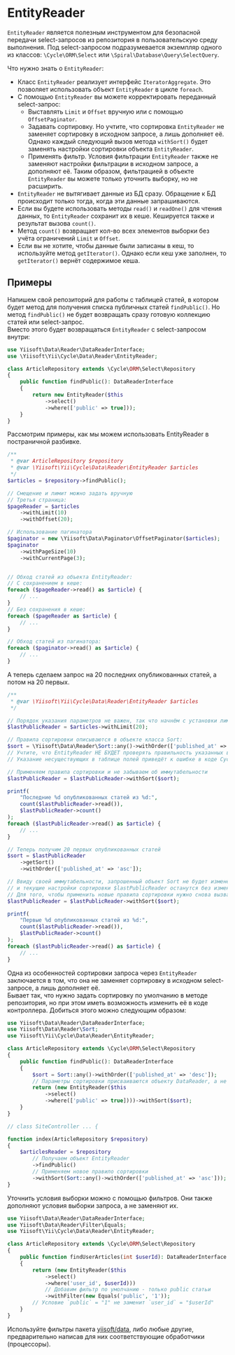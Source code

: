 # EntityReader

`EntityReader` является полезным инструментом для безопасной передачи select-запросов
из репозитория в пользовательскую среду выполнения.
Под select-запросом подразумевается экземпляр одного из
классов: `\Cycle\ORM\Select` или `\Spiral\Database\Query\SelectQuery`.

Что нужно знать о `EntityReader`:

* Класс `EntityReader` реализует интерфейс `IteratorAggregate`.
 Это позволяет использовать объект `EntityReader` в цикле `foreach`.
* С помощью `EntityReader` вы можете корректировать переданный select-запрос:
  - Выставлять `Limit` и `Offset` вручную или с помощью `OffsetPaginator`.
  - Задавать сортировку. Но учтите, что сортировка `EntityReader`
    не заменяет сортировку в исходном запросе, а лишь дополняет её.
    Однако каждый следующий вызов метода `withSort()` будет заменять настройки
    сортировки объекта `EntityReader`.
  - Применять фильтр. Условия фильтрации `EntityReader` также не заменяют настройки
    фильтрации в исходном запросе, а дополняют её. Таким образом, фильтрацией
    в объекте `EntityReader` вы можете только уточнить выборку, но не расширить.
* `EntityReader` не вытягивает данные из БД сразу.
  Обращение к БД происходит только тогда, когда эти данные запрашиваются.
* Если вы будете использовать методы `read()` и `readOne()` для чтения данных,
  то `EntityReader` сохранит их в кеше. Кешируется также и результат вызова `count()`.
* Метод `count()` возвращает кол-во всех элементов выборки без учёта ограничений `Limit` и `Offset`.
* Если вы не хотите, чтобы данные были записаны в кеш, то используйте метод `getIterator()`.
  Однако если кеш уже заполнен, то `getIterator()` вернёт содержимое кеша.

## Примеры

Напишем свой репозиторий для работы с таблицей статей, в котором будет метод для получения
списка публичных статей `findPublic()`. Но метод `findPublic()` не будет
возвращать сразу готовую коллекцию статей или select-запрос.\
Вместо этого будет возвращаться `EntityReader` с select-запросом внутри:

```php
use Yiisoft\Data\Reader\DataReaderInterface;
use \Yiisoft\Yii\Cycle\Data\Reader\EntityReader;

class ArticleRepository extends \Cycle\ORM\Select\Repository
{
    public function findPublic(): DataReaderInterface
    {
        return new EntityReader($this
            ->select()
            ->where(['public' => true]));
    }
}
```
Рассмотрим примеры, как мы можем использовать EntityReader в постраничной разбивке.

```php
/**
 * @var ArticleRepository $repository
 * @var \Yiisoft\Yii\Cycle\Data\Reader\EntityReader $articles
 */
$articles = $repository->findPublic();

// Смещение и лимит можно задать вручную
// Третья страница:
$pageReader = $articles
    ->withLimit(10)
    ->withOffset(20);

// Использование пагинатора
$paginator = new \Yiisoft\Data\Paginator\OffsetPaginator($articles);
$paginator
    ->withPageSize(10)
    ->withCurrentPage(3);


// Обход статей из объекта EntityReader:
// С сохранением в кеше:
foreach ($pageReader->read() as $article) {
    // ...
}
// Без сохранения в кеше:
foreach ($pageReader as $article) {
    // ...
}

// Обход статей из пагинатора:
foreach ($paginator->read() as $article) {
    // ...
}
```

А теперь сделаем запрос на 20 последних опубликованных статей, а потом на 20 первых.

```php
/**
 * @var \Yiisoft\Yii\Cycle\Data\Reader\EntityReader $articles
 */

// Порядок указания параметров не важен, так что начнём с установки лимита
$lastPublicReader = $articles->withLimit(20);

// Правила сортировки описываются в объекте класса Sort:
$sort = \Yiisoft\Data\Reader\Sort::any()->withOrder(['published_at' => 'desc']);
// Учтите, что EntityReader НЕ БУДЕТ проверять правильность указанных в Sort полей!
// Указание несуществующих в таблице полей приведёт к ошибке в коде Cycle

// Применяем правила сортировки и не забываем об иммутабельности
$lastPublicReader = $lastPublicReader->withSort($sort);

printf(
    "Последние %d опубликованных статей из %d:",
    count($lastPublicReader->read()),
    $lastPublicReader->count()
);
foreach ($lastPublicReader->read() as $article) {
    // ...
}

// Теперь получим 20 первых опубликованных статей
$sort = $lastPublicReader
    ->getSort()
    ->withOrder(['published_at' => 'asc']);

// Ввиду своей иммутабельности, запрошенный объект Sort не будет изменён,
// и текущие настройки сортировки $lastPublicReader останутся без изменения.
// Для того, чтобы применить новые правила сортировки нужно снова вызвать метод withSort():
$lastPublicReader = $lastPublicReader->withSort($sort);

printf(
    "Первые %d опубликованных статей из %d:",
    count($lastPublicReader->read()),
    $lastPublicReader->count()
);
foreach ($lastPublicReader->read() as $article) {
    // ...
}
```

Одна из особенностей сортировки запроса через `EntityReader` заключается в том, что
она не заменяет сортировку в исходном select-запросе, а лишь дополняет её. \
Бывает так, что нужно задать сортировку по умолчанию в методе репозитория, но при этом
иметь возможность изменить её в коде контроллера. Добиться этого можно следующим образом:

```php
use Yiisoft\Data\Reader\DataReaderInterface;
use Yiisoft\Data\Reader\Sort;
use Yiisoft\Yii\Cycle\Data\Reader\EntityReader;

class ArticleRepository extends \Cycle\ORM\Select\Repository
{
    public function findPublic(): DataReaderInterface
    {
        $sort = Sort::any()->withOrder(['published_at' => 'desc']);
        // Параметры сортировки присваиваются объекту DataReader, а не \Cycle\ORM\Select
        return (new EntityReader($this
            ->select()
            ->where(['public' => true])))->withSort($sort);
    }
}

// class SiteController ... {

function index(ArticleRepository $repository)
{
    $articlesReader = $repository
        // Получаем объект EntityReader
        ->findPublic()
        // Применяем новое правило сортировки
        ->withSort(Sort::any()->withOrder(['published_at' => 'asc']));
}
```

Уточнить условия выборки можно с помощью фильтров. Они также дополняют условия выборки запроса, а не заменяют их.

```php
use Yiisoft\Data\Reader\DataReaderInterface;
use Yiisoft\Data\Reader\Filter\Equals;
use Yiisoft\Yii\Cycle\Data\Reader\EntityReader;

class ArticleRepository extends \Cycle\ORM\Select\Repository
{
    public function findUserArticles(int $userId): DataReaderInterface
    {
        return (new EntityReader($this
            ->select()
            ->where('user_id', $userId)))
            // Добавим фильтр по умолчанию - только public статьи
            ->withFilter(new Equals('public', '1'));
        // Условие `public` = "1" не заменит `user_id` = "$userId"
    }
}
```

Используйте фильтры пакета [yiisoft/data](https://github.com/yiisoft/data), либо любые другие, предварительно написав
для них соответствующие обработчики (процессоры).
